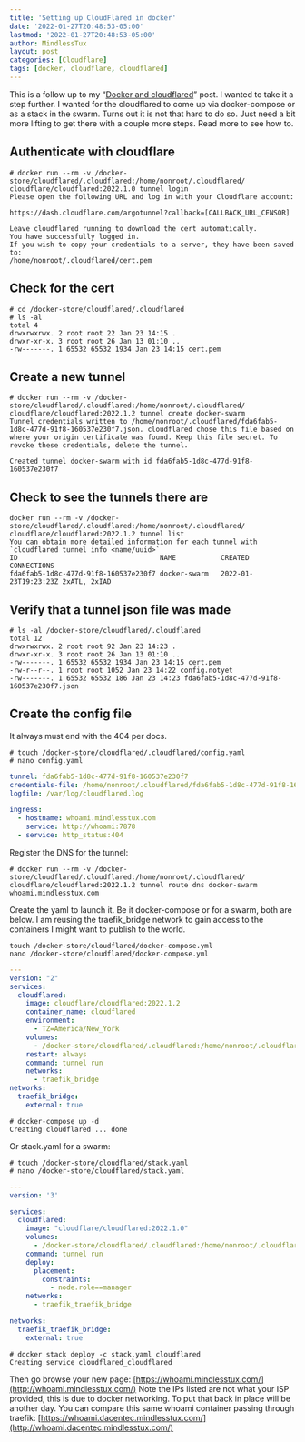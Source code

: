 ```yaml
---
title: 'Setting up CloudFlared in docker'
date: '2022-01-27T20:48:53-05:00'
lastmod: '2022-01-27T20:48:53-05:00'
author: MindlessTux
layout: post
categories: [Cloudflare]
tags: [docker, cloudflare, cloudflared]
---
```


This is a follow up to my “[Docker and cloudflared](https://mindlesstux.com/2022/01/13/docker-and-cloudflared/)” post. I wanted to take it a step further. I wanted for the cloudflared to come up via docker-compose or as a stack in the swarm. Turns out it is not that hard to do so. Just need a bit more lifting to get there with a couple more steps. Read more to see how to.

<!--readmore-->

## Authenticate with cloudflare

```console
# docker run --rm -v /docker-store/cloudflared/.cloudflared:/home/nonroot/.cloudflared/ cloudflare/cloudflared:2022.1.0 tunnel login
Please open the following URL and log in with your Cloudflare account:

https://dash.cloudflare.com/argotunnel?callback=[CALLBACK_URL_CENSOR]

Leave cloudflared running to download the cert automatically.
You have successfully logged in.
If you wish to copy your credentials to a server, they have been saved to:
/home/nonroot/.cloudflared/cert.pem
```

## Check for the cert

```console
# cd /docker-store/cloudflared/.cloudflared
# ls -al
total 4
drwxrwxrwx. 2 root root 22 Jan 23 14:15 .
drwxr-xr-x. 3 root root 26 Jan 13 01:10 ..
-rw-------. 1 65532 65532 1934 Jan 23 14:15 cert.pem
```


## Create a new tunnel

```console 
# docker run --rm -v /docker-store/cloudflared/.cloudflared:/home/nonroot/.cloudflared/ cloudflare/cloudflared:2022.1.2 tunnel create docker-swarm
Tunnel credentials written to /home/nonroot/.cloudflared/fda6fab5-1d8c-477d-91f8-160537e230f7.json. cloudflared chose this file based on where your origin certificate was found. Keep this file secret. To revoke these credentials, delete the tunnel.

Created tunnel docker-swarm with id fda6fab5-1d8c-477d-91f8-160537e230f7
```


## Check to see the tunnels there are

```console
docker run --rm -v /docker-store/cloudflared/.cloudflared:/home/nonroot/.cloudflared/ cloudflare/cloudflared:2022.1.2 tunnel list
You can obtain more detailed information for each tunnel with `cloudflared tunnel info <name/uuid>`
ID                                   NAME           CREATED              CONNECTIONS  
fda6fab5-1d8c-477d-91f8-160537e230f7 docker-swarm   2022-01-23T19:23:23Z 2xATL, 2xIAD
```

## Verify that a tunnel json file was made

```console
# ls -al /docker-store/cloudflared/.cloudflared
total 12
drwxrwxrwx. 2 root root 92 Jan 23 14:23 .
drwxr-xr-x. 3 root root 26 Jan 13 01:10 ..
-rw-------. 1 65532 65532 1934 Jan 23 14:15 cert.pem
-rw-r--r--. 1 root root 1052 Jan 23 14:22 config.notyet
-rw-------. 1 65532 65532 186 Jan 23 14:23 fda6fab5-1d8c-477d-91f8-160537e230f7.json
```


## Create the config file
It always must end with the 404 per docs.


```console
# touch /docker-store/cloudflared/.cloudflared/config.yaml
# nano config.yaml
```

```yaml
tunnel: fda6fab5-1d8c-477d-91f8-160537e230f7
credentials-file: /home/nonroot/.cloudflared/fda6fab5-1d8c-477d-91f8-160537e230f7.json
logfile: /var/log/cloudflared.log

ingress:
  - hostname: whoami.mindlesstux.com
    service: http://whoami:7878
  - service: http_status:404
```

Register the DNS for the tunnel:

```console
# docker run --rm -v /docker-store/cloudflared/.cloudflared:/home/nonroot/.cloudflared/ cloudflare/cloudflared:2022.1.2 tunnel route dns docker-swarm whoami.mindlesstux.com
```

Create the yaml to launch it. Be it docker-compose or for a swarm, both are below. I am reusing the traefik\_bridge network to gain access to the containers I might want to publish to the world.

```console
touch /docker-store/cloudflared/docker-compose.yml
nano /docker-store/cloudflared/docker-compose.yml
```

```yaml
---
version: "2"
services:
  cloudflared:
    image: cloudflare/cloudflared:2022.1.2
    container_name: cloudflared
    environment:
      - TZ=America/New_York
    volumes:
      - /docker-store/cloudflared/.cloudflared:/home/nonroot/.cloudflared/
    restart: always
    command: tunnel run
    networks:
      - traefik_bridge
networks:
  traefik_bridge:
    external: true
```

```console
# docker-compose up -d
Creating cloudflared ... done
```

Or stack.yaml for a swarm:

```console
# touch /docker-store/cloudflared/stack.yaml
# nano /docker-store/cloudflared/stack.yaml
```

```yaml
---
version: '3'

services:
  cloudflared:
    image: "cloudflare/cloudflared:2022.1.0"
    volumes:
      - /docker-store/cloudflared/.cloudflared:/home/nonroot/.cloudflared/
    command: tunnel run
    deploy:
      placement:
        constraints: 
          - node.role==manager
    networks:
      - traefik_traefik_bridge

networks:
  traefik_traefik_bridge:
    external: true
```

```console
# docker stack deploy -c stack.yaml cloudflared
Creating service cloudflared_cloudflared
```

Then go browse your new page: [https://whoami.mindlesstux.com/](http://whoami.mindlesstux.com/) Note the IPs listed are not what your ISP provided, this is due to docker networking. To put that back in place will be another day. You can compare this same whoami container passing through traefik: [https://whoami.dacentec.mindlesstux.com/](http://whoami.dacentec.mindlesstux.com/)